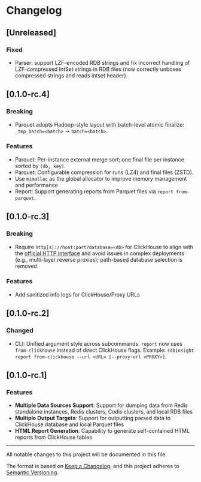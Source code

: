 # Changelog

## [Unreleased]
### Fixed

- Parser: support LZF-encoded RDB strings and fix incorrect handling of LZF-compressed IntSet strings in RDB files (now correctly unboxes compressed strings and reads intset header).


## [0.1.0-rc.4]

### Breaking

- Parquet adopts Hadoop-style layout with batch-level atomic finalize: `_tmp_batch=<batch>` → `batch=<batch>`.

### Features

- Parquet: Per-instance external merge sort; one final file per instance sorted by `(db, key)`.
- Parquet: Configurable compression for runs (LZ4) and final files (ZSTD).
- Use `mimalloc` as the global allocator to improve memory management and performance
- Report: Support generating reports from Parquet files via `report from-parquet`.

## [0.1.0-rc.3]

### Breaking

- Require `http[s]://host:port?database=<db>` for ClickHouse to align with the [official HTTP interface](https://clickhouse.com/docs/interfaces/http) and avoid issues in complex deployments (e.g., multi-layer reverse proxies); path-based database selection is removed

### Features

- Add sanitized info logs for ClickHouse/Proxy URLs

## [0.1.0-rc.2]

### Changed

- CLI: Unified argument style across subcommands. `report` now uses `from-clickhouse` instead of direct ClickHouse flags. Example: `rdbinsight report from-clickhouse --url <URL> [--proxy-url <PROXY>]`.

## [0.1.0-rc.1]

### Features

- **Multiple Data Sources Support**: Support for dumping data from Redis standalone instances, Redis clusters, Codis clusters, and local RDB files
- **Multiple Output Targets**: Support for outputting parsed data to ClickHouse database and local Parquet files
- **HTML Report Generation**: Capability to generate self-contained HTML reports from ClickHouse tables

---

All notable changes to this project will be documented in this file.

The format is based on [Keep a Changelog](https://keepachangelog.com/en/1.0.0/),
and this project adheres to [Semantic Versioning](https://semver.org/spec/v2.0.0.html).
